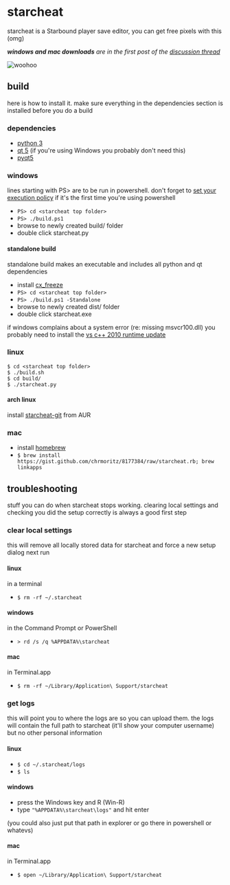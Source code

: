 # starcheat

starcheat is a Starbound player save editor, you can get free pixels with this (omg)

_**windows and mac downloads** are in the first post of the [discussion thread](http://community.playstarbound.com/index.php?threads/starcheat-player-save-editor-and-python-library.60174/)_

![woohoo](https://raw.github.com/wizzomafizzo/starcheat/master/screen.png)

## build
here is how to install it. make sure everything in the dependencies section is installed before you do a build

### dependencies
- [python 3](http://www.python.org/getit/)
- [qt 5](http://qt-project.org/downloads) (if you're using Windows you probably don't need this)
- [pyqt5](http://www.riverbankcomputing.com/software/pyqt/download5)

### windows
lines starting with PS> are to be run in powershell. don't forget to [set your execution policy](http://technet.microsoft.com/en-us/library/ee176961.aspx) if it's the first time you're using powershell

- ```PS> cd <starcheat top folder>```
- ```PS> ./build.ps1```
- browse to newly created build/ folder
- double click starcheat.py

#### standalone build
standalone build makes an executable and includes all python and qt dependencies

- install [cx_freeze](http://cx-freeze.sourceforge.net/)
- ```PS> cd <starcheat top folder>```
- ```PS> ./build.ps1 -Standalone```
- browse to newly created dist/ folder
- double click starcheat.exe

if windows complains about a system error (re: missing msvcr100.dll) you probably need to install the [vs c++ 2010 runtime update](http://www.microsoft.com/en-au/download/details.aspx?id=14632)

### linux
```
$ cd <starcheat top folder>
$ ./build.sh
$ cd build/
$ ./starcheat.py
```

#### arch linux
install [starcheat-git](https://aur.archlinux.org/packages/starcheat-git/) from AUR

### mac
- install [homebrew](http://brew.sh/)
- ```$ brew install https://gist.github.com/chrmoritz/8177384/raw/starcheat.rb; brew linkapps```

## troubleshooting
stuff you can do when starcheat stops working. clearing local settings and checking you did the setup correctly is always a good first step

### clear local settings
this will remove all locally stored data for starcheat and force a new setup dialog next run

#### linux
in a terminal
- ```$ rm -rf ~/.starcheat```

#### windows
in the Command Prompt or PowerShell
- ```> rd /s /q %APPDATA%\starcheat```

#### mac
in Terminal.app
- ```$ rm -rf ~/Library/Application\ Support/starcheat```

### get logs
this will point you to where the logs are so you can upload them. the logs will contain the full path to starcheat (it'll show your computer username) but no other personal information

#### linux
- ```$ cd ~/.starcheat/logs```
- ```$ ls```

#### windows
- press the Windows key and R (Win-R)
- type ```"%APPDATA%\starcheat\logs"``` and hit enter

(you could also just put that path in explorer or go there in powershell or whatevs)

#### mac
in Terminal.app
- ```$ open ~/Library/Application\ Support/starcheat```
